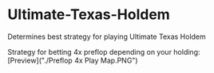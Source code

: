# Ultimate-Texas-Holdem
Determines best strategy for playing Ultimate Texas Holdem

Strategy for betting 4x preflop depending on your holding:   
[Preview]("./Preflop 4x Play Map.PNG")
